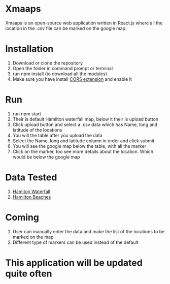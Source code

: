 # Xmaaps

Xmaaps is an open-source web application written in React.js where all the location in the .csv file can be marked on the google map.

#  Installation
1. Download or clone the repository
2. Open the folder in command prompt or terminal
3. run npm install (to download all the modules)
4. Make sure you have install [CORS extension](https://chrome.google.com/webstore/detail/allow-control-allow-origi/nlfbmbojpeacfghkpbjhddihlkkiljbi) and enable it

# Run
1. run npm start
2. Their is default Hamilton waterfall map, below it their is upload button
3. Click upload button and select a .csv data which has Name, long and latitude of the locations
4. You will the table after you upload the data
5. Select the Name, long and latitude column in order and click submit
6. You will see the google map below the table, with all the marker
7. Click on the marker, too see more details about the location. Which would be below the google map

# Data Tested
1. [Hamiton Waterfall](http://opendata.hamilton.ca/CSV/CITY_WATERFALLS.csv)
2. [Hamilton Beaches](http://opendata.hamilton.ca/CSV/BEACHES.csv)

# Coming
1. User can manually enter the data and make the list of the locations to be marked on the map
2. Different type of markers can be used instead of the default

# This application will be updated quite often
